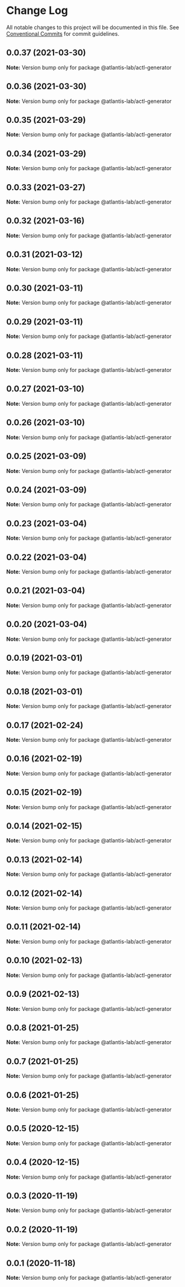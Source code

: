 # Change Log

All notable changes to this project will be documented in this file.
See [Conventional Commits](https://conventionalcommits.org) for commit guidelines.

## 0.0.37 (2021-03-30)

**Note:** Version bump only for package @atlantis-lab/actl-generator





## 0.0.36 (2021-03-30)

**Note:** Version bump only for package @atlantis-lab/actl-generator





## 0.0.35 (2021-03-29)

**Note:** Version bump only for package @atlantis-lab/actl-generator





## 0.0.34 (2021-03-29)

**Note:** Version bump only for package @atlantis-lab/actl-generator





## 0.0.33 (2021-03-27)

**Note:** Version bump only for package @atlantis-lab/actl-generator





## 0.0.32 (2021-03-16)

**Note:** Version bump only for package @atlantis-lab/actl-generator





## 0.0.31 (2021-03-12)

**Note:** Version bump only for package @atlantis-lab/actl-generator





## 0.0.30 (2021-03-11)

**Note:** Version bump only for package @atlantis-lab/actl-generator





## 0.0.29 (2021-03-11)

**Note:** Version bump only for package @atlantis-lab/actl-generator





## 0.0.28 (2021-03-11)

**Note:** Version bump only for package @atlantis-lab/actl-generator





## 0.0.27 (2021-03-10)

**Note:** Version bump only for package @atlantis-lab/actl-generator





## 0.0.26 (2021-03-10)

**Note:** Version bump only for package @atlantis-lab/actl-generator





## 0.0.25 (2021-03-09)

**Note:** Version bump only for package @atlantis-lab/actl-generator





## 0.0.24 (2021-03-09)

**Note:** Version bump only for package @atlantis-lab/actl-generator





## 0.0.23 (2021-03-04)

**Note:** Version bump only for package @atlantis-lab/actl-generator





## 0.0.22 (2021-03-04)

**Note:** Version bump only for package @atlantis-lab/actl-generator





## 0.0.21 (2021-03-04)

**Note:** Version bump only for package @atlantis-lab/actl-generator





## 0.0.20 (2021-03-04)

**Note:** Version bump only for package @atlantis-lab/actl-generator





## 0.0.19 (2021-03-01)

**Note:** Version bump only for package @atlantis-lab/actl-generator





## 0.0.18 (2021-03-01)

**Note:** Version bump only for package @atlantis-lab/actl-generator





## 0.0.17 (2021-02-24)

**Note:** Version bump only for package @atlantis-lab/actl-generator





## 0.0.16 (2021-02-19)

**Note:** Version bump only for package @atlantis-lab/actl-generator





## 0.0.15 (2021-02-19)

**Note:** Version bump only for package @atlantis-lab/actl-generator





## 0.0.14 (2021-02-15)

**Note:** Version bump only for package @atlantis-lab/actl-generator





## 0.0.13 (2021-02-14)

**Note:** Version bump only for package @atlantis-lab/actl-generator





## 0.0.12 (2021-02-14)

**Note:** Version bump only for package @atlantis-lab/actl-generator





## 0.0.11 (2021-02-14)

**Note:** Version bump only for package @atlantis-lab/actl-generator





## 0.0.10 (2021-02-13)

**Note:** Version bump only for package @atlantis-lab/actl-generator





## 0.0.9 (2021-02-13)

**Note:** Version bump only for package @atlantis-lab/actl-generator





## 0.0.8 (2021-01-25)

**Note:** Version bump only for package @atlantis-lab/actl-generator





## 0.0.7 (2021-01-25)

**Note:** Version bump only for package @atlantis-lab/actl-generator





## 0.0.6 (2021-01-25)

**Note:** Version bump only for package @atlantis-lab/actl-generator





## 0.0.5 (2020-12-15)

**Note:** Version bump only for package @atlantis-lab/actl-generator





## 0.0.4 (2020-12-15)

**Note:** Version bump only for package @atlantis-lab/actl-generator





## 0.0.3 (2020-11-19)

**Note:** Version bump only for package @atlantis-lab/actl-generator





## 0.0.2 (2020-11-19)

**Note:** Version bump only for package @atlantis-lab/actl-generator





## 0.0.1 (2020-11-18)

**Note:** Version bump only for package @atlantis-lab/actl-generator
